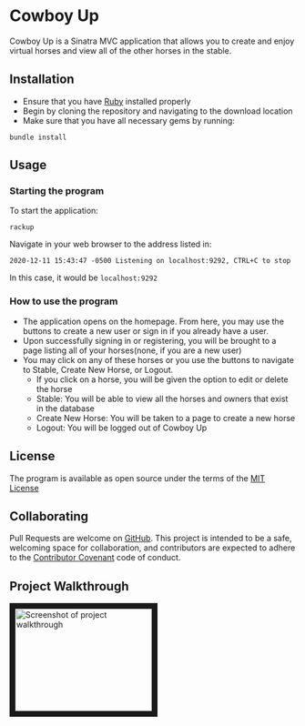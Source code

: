 # Cowboy Up

Cowboy Up is a Sinatra MVC application that allows you to create and enjoy virtual horses and view all of the other horses in the stable.

## Installation

- Ensure that you have [Ruby](https://www.ruby-lang.org/en/downloads/) installed properly
- Begin by cloning the repository and navigating to the download location
- Make sure that you have all necessary gems by running:

```
bundle install
```

## Usage

### Starting the program

To start the application:

```
rackup
```

Navigate in your web browser to the address listed in:

```
2020-12-11 15:43:47 -0500 Listening on localhost:9292, CTRL+C to stop
```

In this case, it would be `localhost:9292`

### How to use the program

- The application opens on the homepage. From here, you may use the buttons to create a new user or sign in if you already have a user.
- Upon successfully signing in or registering, you will be brought to a page listing all of your horses(none, if you are a new user)
- You may click on any of these horses or you use the buttons to navigate to Stable, Create New Horse, or Logout.
  - If you click on a horse, you will be given the option to edit or delete the horse
  - Stable: You will be able to view all the horses and owners that exist in the database
  - Create New Horse: You will be taken to a page to create a new horse
  - Logout: You will be logged out of Cowboy Up

## License

The program is available as open source under the terms of the [MIT License](https://opensource.org/licenses/MIT)

## Collaborating

Pull Requests are welcome on [GitHub](https://github.com/rebeccahickson/cowboy-up). This project is intended to be a safe, welcoming space for collaboration, and contributors are expected to adhere to the [Contributor Covenant](https://github.com/cjbrock/worlds-best-restaurants-cli-gem/blob/master/contributor-covenant.org) code of conduct.

## Project Walkthrough

<a href="https://youtu.be/X0CGCQGCkcU
" target="_blank"><img src="http://img.youtube.com/vi/X0CGCQGCkcU/0.jpg" 
alt="Screenshot of project walkthrough" width="240" height="180" border="10" /></a>
